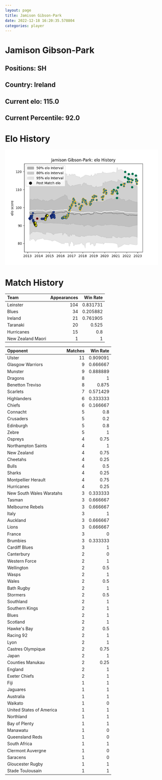 ```yaml
---  
layout: page  
title: Jamison Gibson-Park  
date: 2022-12-18 16:20:35.578804  
categories: player  
---
```

# Jamison Gibson-Park

## Positions: SH

## Country: Ireland

## Current elo: 115.0

## Current Percentile: 92.0

# Elo History


![elo history](history_JamisonGibson-Park.png)
# Match History


| Team              |   Appearances |   Win Rate |
|:------------------|--------------:|-----------:|
| Leinster          |           104 |   0.831731 |
| Blues             |            34 |   0.205882 |
| Ireland           |            21 |   0.761905 |
| Taranaki          |            20 |   0.525    |
| Hurricanes        |            15 |   0.8      |
| New Zealand Maori |             1 |   1        |

| Opponent                 |   Matches |   Win Rate |
|:-------------------------|----------:|-----------:|
| Ulster                   |        11 |   0.909091 |
| Glasgow Warriors         |         9 |   0.666667 |
| Munster                  |         9 |   0.888889 |
| Dragons                  |         8 |   1        |
| Benetton Treviso         |         8 |   0.875    |
| Scarlets                 |         7 |   0.571429 |
| Highlanders              |         6 |   0.333333 |
| Chiefs                   |         6 |   0.166667 |
| Connacht                 |         5 |   0.8      |
| Crusaders                |         5 |   0.2      |
| Edinburgh                |         5 |   0.8      |
| Zebre                    |         5 |   1        |
| Ospreys                  |         4 |   0.75     |
| Northampton Saints       |         4 |   1        |
| New Zealand              |         4 |   0.75     |
| Cheetahs                 |         4 |   0.25     |
| Bulls                    |         4 |   0.5      |
| Sharks                   |         4 |   0.25     |
| Montpellier Herault      |         4 |   0.75     |
| Hurricanes               |         4 |   0.25     |
| New South Wales Waratahs |         3 |   0.333333 |
| Tasman                   |         3 |   0.666667 |
| Melbourne Rebels         |         3 |   0.666667 |
| Italy                    |         3 |   1        |
| Auckland                 |         3 |   0.666667 |
| Lions                    |         3 |   0.666667 |
| France                   |         3 |   0        |
| Brumbies                 |         3 |   0.333333 |
| Cardiff Blues            |         3 |   1        |
| Canterbury               |         2 |   0        |
| Western Force            |         2 |   1        |
| Wellington               |         2 |   0.5      |
| Wasps                    |         2 |   1        |
| Wales                    |         2 |   0.5      |
| Bath Rugby               |         2 |   1        |
| Stormers                 |         2 |   0.5      |
| Southland                |         2 |   1        |
| Southern Kings           |         2 |   1        |
| Blues                    |         2 |   1        |
| Scotland                 |         2 |   1        |
| Hawke's Bay              |         2 |   0.5      |
| Racing 92                |         2 |   1        |
| Lyon                     |         2 |   1        |
| Castres Olympique        |         2 |   0.75     |
| Japan                    |         2 |   1        |
| Counties Manukau         |         2 |   0.25     |
| England                  |         2 |   1        |
| Exeter Chiefs            |         2 |   1        |
| Fiji                     |         1 |   1        |
| Jaguares                 |         1 |   1        |
| Australia                |         1 |   1        |
| Waikato                  |         1 |   0        |
| United States of America |         1 |   1        |
| Northland                |         1 |   1        |
| Bay of Plenty            |         1 |   1        |
| Manawatu                 |         1 |   0        |
| Queensland Reds          |         1 |   0        |
| South Africa             |         1 |   1        |
| Clermont Auvergne        |         1 |   0        |
| Saracens                 |         1 |   0        |
| Gloucester Rugby         |         1 |   1        |
| Stade Toulousain         |         1 |   1        |
